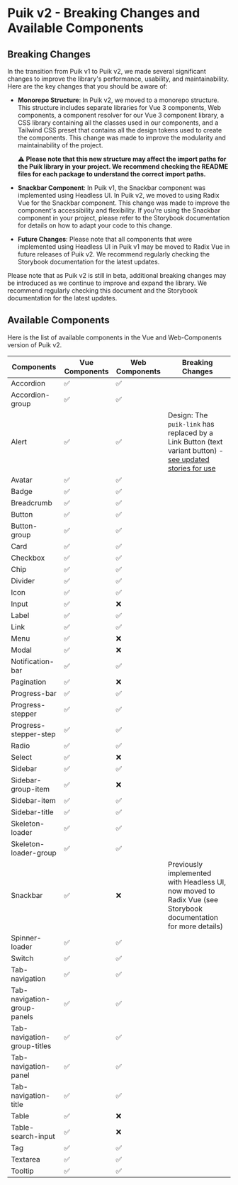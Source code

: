 # Puik v2 - Breaking Changes and Available Components

## Breaking Changes

In the transition from Puik v1 to Puik v2, we made several significant changes to improve the library's performance, usability, and maintainability. Here are the key changes that you should be aware of:

- **Monorepo Structure**: In Puik v2, we moved to a monorepo structure. This structure includes separate libraries for Vue 3 components, Web components, a component resolver for our Vue 3 component library, a CSS library containing all the classes used in our components, and a Tailwind CSS preset that contains all the design tokens used to create the components. This change was made to improve the modularity and maintainability of the project.
  
  :warning: **Please note that this new structure may affect the import paths for the Puik library in your project. We recommend checking the README files for each package to understand the correct import paths.**

- **Snackbar Component**: In Puik v1, the Snackbar component was implemented using Headless UI. In Puik v2, we moved to using Radix Vue for the Snackbar component. This change was made to improve the component's accessibility and flexibility. If you're using the Snackbar component in your project, please refer to the Storybook documentation for details on how to adapt your code to this change.

- **Future Changes**: Please note that all components that were implemented using Headless UI in Puik v1 may be moved to Radix Vue in future releases of Puik v2. We recommend regularly checking the Storybook documentation for the latest updates.

Please note that as Puik v2 is still in beta, additional breaking changes may be introduced as we continue to improve and expand the library. We recommend regularly checking this document and the Storybook documentation for the latest updates.

## Available Components

Here is the list of available components in the Vue and Web-Components version of Puik v2.

| Components                   | Vue Components | Web Components | Breaking Changes |
| --------------------------- | -------------- | -------------- | ---------------- |
| Accordion                   | ✅  | ✅            |                  |
| Accordion-group             | ✅  | ✅            |                  |
| Alert                       | ✅  | ✅            |   Design:  The `puik-link` has replaced by a Link Button (text variant button) - [see updated stories for use](https://uikit.prestashop.com/?path=/docs/components-alert--docs)      |
| Avatar                      | ✅  | ✅            |                  |
| Badge                       | ✅  | ✅            |                  |
| Breadcrumb                  | ✅  | ✅            |                  |
| Button                      | ✅  | ✅            |                  |
| Button-group                | ✅  | ✅            |                  |
| Card                        | ✅  | ✅            |                  |
| Checkbox                    | ✅  | ✅            |                  |
| Chip                        | ✅  | ✅            |                  |
| Divider                     | ✅  | ✅            |                  |
| Icon                        | ✅  | ✅            |                  |
| Input                       | ✅  | ❌            |                  |
| Label                       | ✅  | ✅            |                  |
| Link                        | ✅  | ✅            |                  |
| Menu                        | ✅  | ❌            |                  |
| Modal                       | ✅  | ❌            |                  |
| Notification-bar            | ✅  | ✅            |                  |
| Pagination                  | ✅  | ❌            |                  |
| Progress-bar                | ✅  | ✅            |                  |
| Progress-stepper            | ✅  | ✅            |                  |
| Progress-stepper-step       | ✅  | ✅            |                  |
| Radio                       | ✅  | ✅            |                  |
| Select                      | ✅  | ❌            |                  |
| Sidebar                     | ✅  | ✅            |                  |
| Sidebar-group-item          | ✅  | ❌            |                  |
| Sidebar-item                | ✅  | ✅            |                  |
| Sidebar-title               | ✅  | ✅            |                  |
| Skeleton-loader             | ✅  | ✅            |                  |
| Skeleton-loader-group       | ✅  | ✅            |                  |
| Snackbar                    | ✅  | ❌            | Previously implemented with Headless UI, now moved to Radix Vue (see Storybook documentation for more details)|
| Spinner-loader              | ✅  | ✅            |                  |
| Switch                      | ✅  | ✅            |                  |
| Tab-navigation              | ✅  | ✅            |                  |
| Tab-navigation-group-panels | ✅  | ✅            |                  |
| Tab-navigation-group-titles | ✅  | ✅            |                  |
| Tab-navigation-panel        | ✅  | ✅            |                  |
| Tab-navigation-title        | ✅  | ✅            |                  |
| Table                       | ✅  | ❌            |                  |
| Table-search-input          | ✅  | ❌            |                  |
| Tag                         | ✅  | ✅            |                  |
| Textarea                    | ✅  | ✅            |                  |
| Tooltip                     | ✅  | ✅            |                  |
